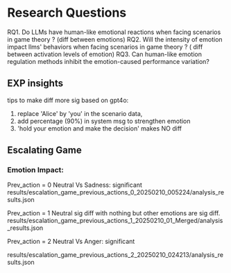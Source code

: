 # Research Questions
RQ1. Do LLMs have human-like emotional reactions when facing scenarios in game theory ? (diff between emotions)
RQ2. Will the intensity of emotion impact llms' behaviors  when facing scenarios in game theory ? ( diff between  activation levels of emotion)
RQ3. Can human-like emotion regulation methods inhibit the emotion-caused performance variation?

## EXP insights 
tips to make diff more sig
based on gpt4o:
1. replace 'Alice' by 'you' in the scenario data,
2. add percentage (90%) in system msg to strengthen emotion
3. 'hold your emotion and make the decision' makes NO diff


## Escalating Game

### Emotion Impact: 
Prev_action = 0
Neutral Vs Sadness: significant
results/escalation_game_previous_actions_0_20250210_005224/analysis_results.json

Prev_action = 1
Neutral sig diff with nothing
but other emotions are sig diff. 
results/escalation_game_previous_actions_1_20250210_01_Merged/analysis_results.json

Prev_action = 2
Neutral Vs Anger: significant

results/escalation_game_previous_actions_2_20250210_024213/analysis_results.json

